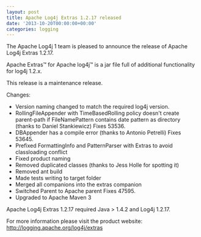 ```yaml
---
layout: post
title: Apache Log4j Extras 1.2.17 released
date: '2013-10-20T00:00:00+00:00'
categories: logging
---
```

<p>The Apache Log4j 1 team is pleased to announce the release of Apache Log4j Extras 1.2.17.</p>

<p>Apache Extras™ for Apache log4j™ is a jar file full of additional functionality for log4j 1.2.x.</p>

<p>This release is a maintenance release.</p>

<p>Changes:</p>

<ul>
<li>Version naming changed to match the required log4j version.</li>
<li>RollingFileAppender with TimeBasedRolling policy doesn't create parent-path if FileNamePattern contains date pattern as directory (thanks to Daniel Stankiewicz) Fixes 53536.</li>	
<li>DBAppender has a compile error (thanks to Antonio Petrelli) Fixes 53645.</li>
<li>Prefixed FormattingInfo and PatternParser with Extras to avoid classloading conflict</li>
<li>Fixed product naming	</li>
<li>Removed duplicated classes (thanks to Jess Holle for spotting it)</li>
<li>Removed ant build</li>
<li>Made tests writing to target folder</li>
<li>Merged all companions into the extras companion</li>
<li>Switched Parent to Apache parent Fixes 47595.</li>
<li>Upgraded to Apache Maven 3</li>
</ul>

<p>Apache Log4j Extras 1.2.17 required Java > 1.4.2 and Log4j 1.2.17.</p>

<p>For more information please visit the product website: <a href="http://logging.apache.org/log4j/extras">http://logging.apache.org/log4j/extras</a></p>
